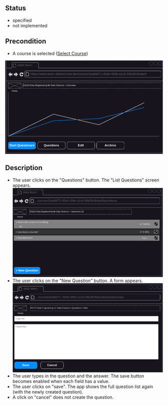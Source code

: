 ## Status
- specified
- not implemented

## Precondition
- A course is selected ([Select Course](./course-select.md))

![Selected Course](../mockups/course-selected.png)

## Description
- The user clicks on the "Questions" button. The "List Questions" screen appears.
![List Questions](../mockups/question-list-full.png)
- The user clicks on the "New Question" button. A form appears.
![New Question](../mockups/question-new.png)
- The user types in the question and the answer. The save button becomes enabled when each field has a value.
- The user clicks on "save". The app shows the full question list again (with the newly created question).
- A click on "cancel" does not create the question.

